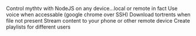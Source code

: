 Control mythtv with NodeJS on any device...local or remote in fact
Use voice when accessable (google chrome over SSH)
Download tortrents when file not present
Stream content to your phone or other remote device
Create playlists for different users

